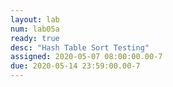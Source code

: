 ```yaml
---
layout: lab
num: lab05a
ready: true
desc: "Hash Table Sort Testing"
assigned: 2020-05-07 08:00:00.00-7
due: 2020-05-14 23:59:00.00-7
---
```

